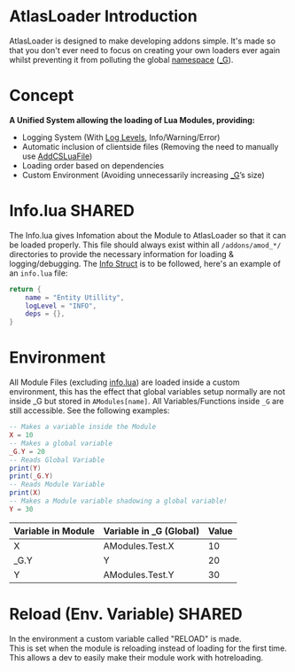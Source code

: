 # AtlasLoader Introduction

AtlasLoader is designed to make developing addons simple. It's made so that you don't ever need to focus on creating your own loaders ever again whilst preventing it from polluting the global [namespace](https://en.wikipedia.org/wiki/Namespace) ([_G](https://wiki.facepunch.com/gmod/Global_Variables)).

# Concept

**A Unified System allowing the loading of Lua Modules, providing:**
* Logging System (With [Log Levels](#log_level-enums), Info/Warning/Error)
* Automatic inclusion of clientside files (Removing the need to manually use [AddCSLuaFile](https://wiki.facepunch.com/gmod/Global.AddCSLuaFile))
* Loading order based on dependencies 
* Custom Environment (Avoiding unnecessarily increasing [_G](https://wiki.facepunch.com/gmod/Global_Variables)’s size)

# Info.lua <shared>SHARED</shared>
The Info.lua gives Infomation about the Module to AtlasLoader so that it can be loaded properly. This file should always exist within all `/addons/amod_*/` directories to provide the necessary information for loading & logging/debugging. The [Info Struct](#info-table-struct) is to be followed, here's an example of an `info.lua` file:

```lua
return {
    name = "Entity Utillity",
    logLevel = "INFO",
    deps = {},
}
```

# Environment
All Module Files (excluding [info.lua](infolua-shared)) are loaded inside a custom environment, this has the effect that global variables setup normally are not inside _G but stored in `AModules[name]`.
All Variables/Functions inside `_G` are still accessible.
See the following examples:
```lua
-- Makes a variable inside the Module
X = 10
-- Makes a global variable
_G.Y = 20
-- Reads Global Variable
print(Y)
print(_G.Y)
-- Reads Module Variable
print(X)
-- Makes a Module variable shadowing a global variable!
Y = 30
```
| Variable in Module | Variable in _G (Global) | Value |
| -- | -- | -- |
| X | AModules.Test.X | 10 |
| _G.Y | Y | 20 |
| Y | AModules.Test.Y | 30 |

# Reload (Env. Variable) <shared>SHARED</shared>
In the environment a custom variable called "RELOAD" is made.<br>
This is set when the module is reloading instead of loading for the first time.<br>
This allows a dev to easily make their module work with hotreloading.
